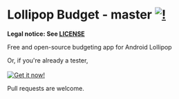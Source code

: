 Lollipop Budget - master [![!](https://travis-ci.org/Stoyicker/Lollipop-Budget.svg?branch=master)](https://travis-ci.org/Stoyicker/Lollipop-Budget)
=======

**Legal notice: See [LICENSE](https://raw.githubusercontent.com/Stoyicker/Lollipop-Budget/master/LICENSE "LICENSE")**

Free and open-source budgeting app for Android Lollipop

Or, if you're already a tester, <br/><br/>
[![Get it now!](http://developer.android.com/images/brand/en_generic_rgb_wo_60.png "Get it now!")](https://play.google.com/store/apps/details?id=org.jorge.lbudget)



Pull requests are welcome.
